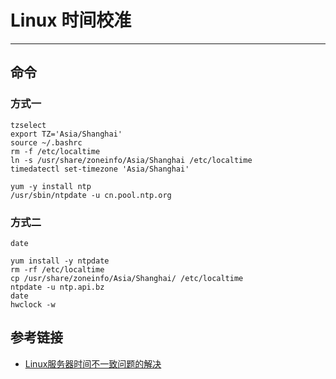 # Linux 时间校准
***
## 命令
### 方式一
```
tzselect
export TZ='Asia/Shanghai'
source ~/.bashrc
rm -f /etc/localtime
ln -s /usr/share/zoneinfo/Asia/Shanghai /etc/localtime
timedatectl set-timezone 'Asia/Shanghai'

yum -y install ntp
/usr/sbin/ntpdate -u cn.pool.ntp.org
```

### 方式二
```shell script
date

yum install -y ntpdate
rm -rf /etc/localtime
cp /usr/share/zoneinfo/Asia/Shanghai/ /etc/localtime
ntpdate -u ntp.api.bz
date
hwclock -w
```

## 参考链接
- [Linux服务器时间不一致问题的解决](https://blog.csdn.net/zisefeizhu/article/details/81535299)